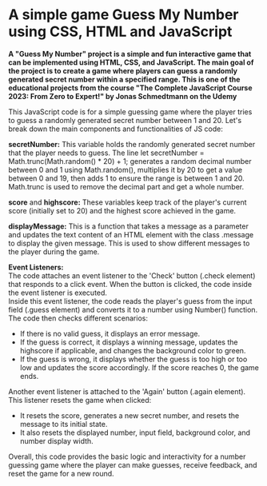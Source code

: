 # A simple game Guess My Number using CSS, HTML and JavaScript

**A "Guess My Number" project is a simple and fun interactive game that can be implemented using HTML, CSS, and JavaScript. The main goal of the project is to create a game where players can guess a randomly generated secret number within a specified range. This is one of the educational projects from the course "The Complete JavaScript Course 2023: From Zero to Expert!" by Jonas Schmedtmann on the Udemy**  

This JavaScript code is for a simple guessing game where the player tries to guess a randomly generated secret number between 1 and 20. Let's break down the main components and functionalities of JS code:  

**secretNumber:** This variable holds the randomly generated secret number that the player needs to guess. The line let secretNumber = Math.trunc(Math.random() * 20) + 1; generates a random decimal number between 0 and 1 using Math.random(), multiplies it by 20 to get a value between 0 and 19, then adds 1 to ensure the range is between 1 and 20. Math.trunc is used to remove the decimal part and get a whole number.  

**score** and **highscore:** These variables keep track of the player's current score (initially set to 20) and the highest score achieved in the game.  

**displayMessage:** This is a function that takes a message as a parameter and updates the text content of an HTML element with the class .message to display the given message. This is used to show different messages to the player during the game.  

**Event Listeners:**  
The code attaches an event listener to the 'Check' button (.check element) that responds to a click event. When the button is clicked, the code inside the event listener is executed.  
Inside this event listener, the code reads the player's guess from the input field (.guess element) and converts it to a number using Number() function.
The code then checks different scenarios:  
* If there is no valid guess, it displays an error message.  
* If the guess is correct, it displays a winning message, updates the highscore if applicable, and changes the background color to green.  
* If the guess is wrong, it displays whether the guess is too high or too low and updates the score accordingly. If the score reaches 0, the game ends.  

Another event listener is attached to the 'Again' button (.again element). This listener resets the game when clicked:  
* It resets the score, generates a new secret number, and resets the message to its initial state.  
* It also resets the displayed number, input field, background color, and number display width.  

Overall, this code provides the basic logic and interactivity for a number guessing game where the player can make guesses, receive feedback, and reset the game for a new round.
